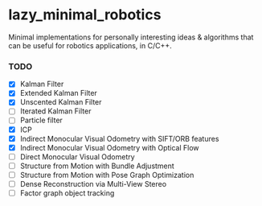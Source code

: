 # lazy_minimal_robotics
Minimal implementations for personally interesting ideas &amp; algorithms that can be useful for robotics applications, in C/C++.


### TODO

- [x] Kalman Filter
- [x] Extended Kalman Filter
- [x] Unscented Kalman Filter
- [ ] Iterated Kalman Filter
- [ ] Particle filter
- [x] ICP
- [x] Indirect Monocular Visual Odometry with SIFT/ORB features
- [x] Indirect Monocular Visual Odometry with Optical Flow
- [ ] Direct Monocular Visual Odometry
- [ ] Structure from Motion with Bundle Adjustment
- [ ] Structure from Motion with Pose Graph Optimization
- [ ] Dense Reconstruction via Multi-View Stereo
- [ ] Factor graph object tracking